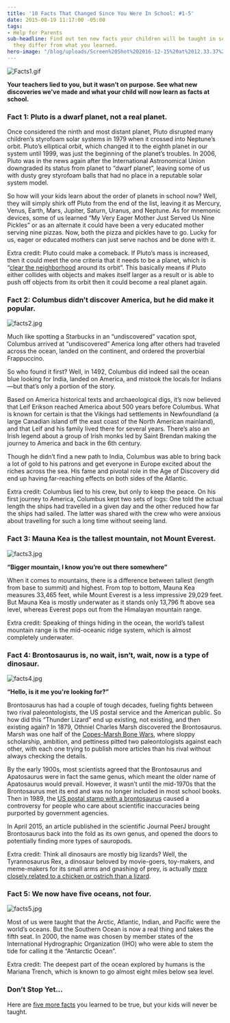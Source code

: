 ```yaml
---
title: '10 Facts That Changed Since You Were In School: #1-5'
date: 2015-08-19 11:17:00 -05:00
tags:
- Help for Parents
sub-headline: Find out ten new facts your children will be taught in school, and how
  they differ from what you learned.
hero-image: "/blog/uploads/Screen%20Shot%202016-12-15%20at%2012.33.37%20PM%20(1).png"
---
```


![Facts1.gif](/blog/uploads/Facts1.gif)

**Your teachers lied to you, but it wasn’t on purpose. See what new discoveries we’ve made and what your child will now learn as facts at school.**

### Fact 1: Pluto is a dwarf planet, not a real planet.

Once considered the ninth and most distant planet, Pluto disrupted many children’s styrofoam solar systems in 1979 when it crossed into Neptune’s orbit. Pluto’s elliptical orbit, which changed it to the eighth planet in our system until 1999, was just the beginning of the planet’s troubles. In 2006, Pluto was in the news again after the International Astronomical Union downgraded its status from planet to “dwarf planet”, leaving some of us with dusty grey styrofoam balls that had no place in a reputable solar system model.

So how will your kids learn about the order of planets in school now? Well, they will simply shirk off Pluto from the end of the list, leaving it as Mercury, Venus, Earth, Mars, Jupiter, Saturn, Uranus, and Neptune. As for mnemonic devices, some of us learned “My Very Eager Mother Just Served Us Nine Pickles” or as an alternate it could have been a very educated mother serving nine pizzas. Now, both the pizza and pickles have to go. Lucky for us, eager or educated mothers can just serve nachos and be done with it.

Extra credit: Pluto could make a comeback. If Pluto’s mass is increased, then it could meet the one criteria that it needs to be a planet, which is “[clear the neighborhood](https://en.wikipedia.org/wiki/Clearing_the_neighbourhood) around its orbit”. This basically means if Pluto either collides with objects and makes itself larger as a result or is able to push off objects from its orbit then it could become a real planet again.

### Fact 2: Columbus didn’t discover America, but he did make it popular.

![facts2.jpg](/blog/uploads/facts2.jpg)

Much like spotting a Starbucks in an “undiscovered” vacation spot, Columbus arrived at “undiscovered” America long after others had traveled across the ocean, landed on the continent, and ordered the proverbial Frappuccino.

So who found it first? Well, in 1492, Columbus did indeed sail the ocean blue looking for India, landed on America, and mistook the locals for Indians—but that’s only a portion of the story.

Based on America historical texts and archaeological digs, it’s now believed that Leif Erikson reached America about 500 years before Columbus. What is known for certain is that the Vikings had settlements in Newfoundland (a large Canadian island off the east coast of the North American mainland), and that Leif and his family lived there for several years. There’s also an Irish legend about a group of Irish monks led by Saint Brendan making the journey to America and back in the 6th century.

Though he didn’t find a new path to India, Columbus was able to bring back a lot of gold to his patrons and get everyone in Europe excited about the riches across the sea. His fame and pivotal role in the Age of Discovery did end up having far-reaching effects on both sides of the Atlantic.

Extra credit: Columbus lied to his crew, but only to keep the peace. On his first journey to America, Columbus kept two sets of logs: One told the actual length the ships had travelled in a given day and the other reduced how far the ships had sailed. The latter was shared with the crew who were anxious about travelling for such a long time without seeing land.

### Fact 3: Mauna Kea is the tallest mountain, not Mount Everest.

![facts3.jpg](/blog/uploads/facts3.jpg)

**“Bigger mountain, I know you’re out there somewhere”**

When it comes to mountains, there is a difference between tallest (length from base to summit) and highest. From top to bottom, Mauna Kea measures 33,465 feet, while Mount Everest is a less impressive 29,029 feet. But Mauna Kea is mostly underwater as it stands only 13,796 ft above sea level, whereas Everest pops out from the Himalayan mountain range.

Extra credit: Speaking of things hiding in the ocean, the world’s tallest mountain range is the mid-oceanic ridge system, which is almost completely underwater.

### Fact 4: Brontosaurus is, no wait, isn’t, wait, now is a type of dinosaur.

![facts4.jpg](/blog/uploads/facts4.jpg)

**“Hello, is it me you're looking for?”**

Brontosaurus has had a couple of tough decades, fueling fights between two rival paleontologists, the US postal service and the American public. So how did this “Thunder Lizard” end up existing, not existing, and then existing again? In 1879, Othniel Charles Marsh discovered the Brontosaurus. Marsh was one half of the [Copes-Marsh Bone Wars](https://en.wikipedia.org/wiki/Bone_Wars), where sloppy scholarship, ambition, and pettiness pitted two paleontologists against each other, with each one trying to publish more articles than his rival without always checking the details.

By the early 1900s, most scientists agreed that the Brontosaurus and Apatosaurus were in fact the same genus, which meant the older name of Apatosaurus would prevail. However, it wasn’t until the mid-1970s that the Brontosaurus met its end and was no longer included in most school books. Then in 1989, the [US postal stamp with a brontosaurus](http://www.nytimes.com/1989/09/18/us/use-of-extinct-name-rattles-dinosaur-lobby.html) caused a controversy for people who care about scientific inaccuracies being purported by government agencies.

In April 2015, an article published in the scientific Journal PeerJ brought Brontosaurus back into the fold as its own genus, and opened the doors to potentially finding more types of sauropods.

Extra credit: Think all dinosaurs are mostly big lizards? Well, the Tyrannosaurus Rex, a dinosaur beloved by movie-goers, toy-makers, and meme-makers for its small arms and gnashing of prey, is actually [more closely related to a chicken or ostrich than a lizard](http://news.nationalgeographic.com/news/2008/04/080424-trex-mastodon.html).

### Fact 5: We now have five oceans, not four.

![facts5.jpg](/blog/uploads/facts5.jpg)

Most of us were taught that the Arctic, Atlantic, Indian, and Pacific were the world’s oceans. But the Southern Ocean is now a real thing and takes the fifth seat. In 2000, the name was chosen by member states of the International Hydrographic Organization (IHO) who were able to stem the tide for calling it the “Antarctic Ocean”.

Extra credit: The deepest part of the ocean explored by humans is the Mariana Trench, which is known to go almost eight miles below sea level.

### Don’t Stop Yet...

Here are [five more facts](https://www.wyzant.com/blog/10_facts_that_changed_part_two) you learned to be true, but your kids will never be taught.
